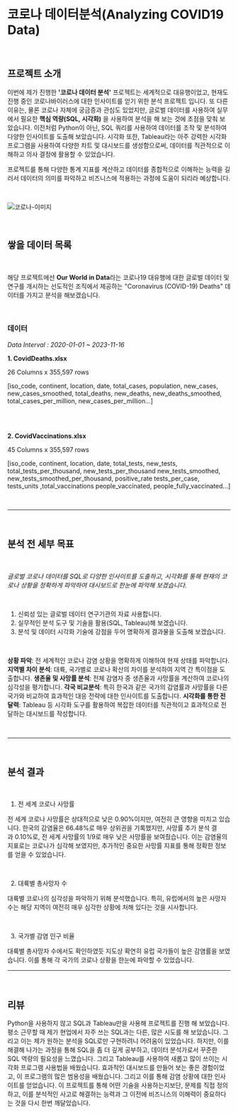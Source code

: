 # 코로나 데이터분석(Analyzing COVID19 Data)

<br>

## 프로젝트 소개

이번에 제가 진행한 **'코로나 데이터 분석'** 프로젝트는 세계적으로 대유행이었고, 현재도 진행 중인 코로나바이러스에 대한 인사이트를 얻기 위한 분석 프로젝트 입니다.
또 다른 이유는, 물론 코로나 자체에 궁금증과 관심도 있었지만, 글로벌 데이터를 사용하여 실무에서 필요한 **핵심 역량(SQL, 시각화)** 을 사용하여 분석을 해 보는 것에 초점을 맞춰 보았습니다.
이전처럼 Python이 아닌, SQL 쿼리를 사용하여 데이터를 조작 및 분석하여 다양한 인사이트를 도출해 보았습니다.
시각화 또한, Tableau라는 아주 강력한 시각화 프로그램을 사용하여 다양한 차트 및 대시보드를 생성함으로써, 데이터를 직관적으로 이해하고 의사 결정에 활용할 수 있었습니다. 

프로젝트를 통해 다양한 통계 지표를 계산하고 데이터를 종합적으로 이해하는 능력을 길러서 데이터의 의미를 파악하고 비즈니스에 적용하는 과정에 도움이 되리라 예상합니다.

<br/>

![코로나-이미지](https://github.com/siilver94/Analyzing-COVID19-Data/assets/57824945/cc6ce195-ed02-46cb-a536-55361a185062)

<br/>

## 쌓을 데이터 목록

<br/>

해당 프로젝트에선 **Our World in Data**라는 코로나19 대유행에 대한 글로벌 데이터 및 연구를 개시하는 선도적인 조직에서 제공하는 "Coronavirus (COVID-19) Deaths" 데이터를 가지고 분석을 해보겠습니다.

<br/>

### 데이터

*Data Interval : 2020-01-01 ~ 2023-11-16*

**1. CovidDeaths.xlsx**

26 Columns x 355,597 rows

[iso_code, continent, location, date, total_cases, population, new_cases, new_cases_smoothed, total_deaths, new_deaths, new_deaths_smoothed, total_cases_per_million, new_cases_per_million...]

<br/> 

<br/> 

**2. CovidVaccinations.xlsx**

45 Columns x 355,597 rows

[iso_code, continent, location, date, total_tests, new_tests, total_tests_per_thousand, new_tests_per_thousand new_tests_smoothed, new_tests_smoothed_per_thousand,
positive_rate tests_per_case, tests_units ,total_vaccinations people_vaccinated, people_fully_vaccinated...]

<br>

---

<br/>

## 분석 전 세부 목표

<br/>

*글로벌 코로나 데이터를 SQL로 다양한 인사이트를 도출하고, 시각화를 통해 현재의 코로나 상황을 정확하게 파악하여 대시보드로 한눈에 파악해 보겠습니다.*

<br/>

1. 신뢰성 있는 글로벌 데이터 연구기관의 자료 사용합니다.
2. 실무적인 분석 도구 및 기술을 활용(SQL, Tableau)해 보겠습니다.
3. 분석 및 데이터 시각화 기술에 강점을 두어 명확하게 결과물을 도출해 보겠습니다.

<br/>

**상황 파악**: 전 세계적인 코로나 감염 상황을 명확하게 이해하여 현재 상태를 파악합니다.
**지역별 차이 분석**: 대륙, 국가별로 코로나 확산의 차이를 분석하여 지역 간 특이점을 도출합니다.
**생존율 및 사망률 분석**: 전체 감염자 중 생존율과 사망률을 계산하여 코로나의 심각성을 평가합니다.
**각국 비교분석**: 특히 한국과 같은 국가의 감염률과 사망률을 다른 국가와 비교하여 효과적인 대응 전략에 대한 인사이트를 도출합니다.
**시각화를 통한 전달력**: Tableau 등 시각화 도구를 활용하여 복잡한 데이터를 직관적이고 효과적으로 전달하는 대시보드를 작성합니다.

<br/>

---

<br/>


## 분석 결과

<br/>

1. 전 세계 코로나 사망률

전 세계 코로나 사망률은 상대적으로 낮은 0.90%이지만, 여전히 큰 영향을 미치고 있습니다. 한국의 감염율은 66.48%로 매우 상위권을 기록했지만, 사망률 추가 분석 결과 0.10%로, 전 세계 사망률의 1/9로 매우 낮은 사망률을 보여줬습니다.
이는 감염율의 지표로는 코로나가 심각해 보였지만, 추가적인 중요한 사망률 지표를 통해 정확한 정보를 얻을 수 있었습니다.

<br/>

2. 대륙별 총사망자 수

대륙별 코로나의 심각성을 파악하기 위해 분석했습니다. 특히, 유럽에서의 높은 사망자 수는 해당 지역이 여전히 매우 심각한 상황에 처해 있다는 것을 시사합니다.

<br/>

3. 국가별 감염 인구 비율

대륙별 총사망자 수에서도 확인하였듯 지도상 확연히 유럽 국가들이 높은 감염률을 보였습니다. 이를 통해 각 국가의 코로나 상황을 한눈에 파악할 수 있었습니다.

---

<br/>

## 리뷰

Python을 사용하지 않고 SQL과 Tableau만을 사용해 프로젝트를 진행 해 보았습니다. 평소 근무할 때 제가 현업에서 자주 쓰는 SQL과는 다른, 많은 시도를 해 보았습니다. 그리고 이는 제가 원하는 분석을 SQL로만 구현하려니 어려움이 있었습니다.
하지만, 이를 해결해 나가는 과정을 통해 SQL을 좀 더 깊게 공부하고, 데이터 분석가로서 꾸준한 SQL 역량의 필요성을 느꼈습니다.
그리고 Tableau를 사용하여 새롭고 많이 쓰이는 시각화 프로그램 사용법을 배웠습니다. 효과적인 대시보드를 만들어 보는 좋은 경험이었고, 이 프로그램의 많은 범용성을 배웠습니다. 그리고 이를 통해 감염 상황에 대한 인사이트를 얻었습니다. 
이 프로젝트를 통해 어떤 기술을 사용하는지보단, 문제를 직접 정의하고, 이를 분석적인 사고로 해결하는 능력과 그 이전에 비즈니스의 이해력이 중요하다는 것을 다시 한번 깨달았습니다.

